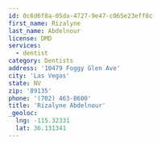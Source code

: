 ```yaml
---
id: 0c6d6f8a-05da-4727-9e47-c065e23eff8c
first_name: Rizalyne
last_name: Abdelnour
license: DMD
services:
  - dentist
category: Dentists
address: '10479 Foggy Glen Ave'
city: 'Las Vegas'
state: NV
zip: '89135'
phone: '(702) 463-8600'
title: 'Rizalyne Abdelnour'
_geoloc:
  lng: -115.32331
  lat: 36.131341
---
```

